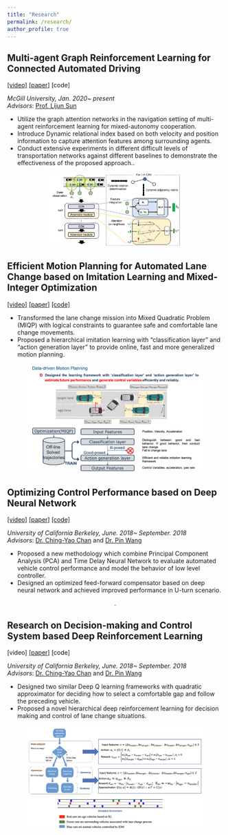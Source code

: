 ```yaml
---
title: "Research"
permalink: /research/
author_profile: true
---
```




## Multi-agent Graph Reinforcement Learning for Connected Automated Driving 
[[video]](https://www.youtube.com/watch?v=rL95dglox2c&t=158s) [[paper]](https://arxiv.org/abs/2007.02794) [code]

*McGill University, Jan. 2020~ present*  
*Advisors*: [Prof. Lijun Sun](https://lijunsun.github.io/) 
*  Utilize the graph attention networks in the navigation setting of multi-agent reinforcement learning for mixed-autonomy cooperation.
*  Introduce Dynamic relational index based on both velocity and position information to capture attention features among surrounding agents.
*  Conduct extensive experiments in different difficult levels of transportation networks against different baselines to demonstrate the effectiveness of the proposed approach..

<center> <img src="https://github.com/SHITIANYU-hue/SHITIANYU-hue.github.io/blob/master/files/cavg.jpg?raw=true" style="zoom:30%" /> </center>

## Efficient Motion Planning for Automated Lane Change based on Imitation Learning and Mixed-Integer Optimization
[[video]](https://youtu.be/FQFk3FOT1Vs) [[paper]](https://arxiv.org/abs/1904.08784) [[code]](https://github.com/SHITIANYU-hue/Efficient-motion-planning)

* Transformed the lane change mission into Mixed Quadratic Problem (MIQP) with logical constraints to guarantee safe and comfortable lane change movements. 
* Proposed a hierarchical imitation learning with “classification layer” and “action generation layer” to provide online, fast and more generalized motion planning. 

<center> <img src="https://github.com/SHITIANYU-hue/SHITIANYU-hue.github.io/blob/master/files/data-drivenplanning.png?raw=true" style="zoom:40%" /> </center>

## Optimizing Control Performance based on Deep Neural Network 
[[video]](https://www.youtube.com/watch?v=YOHQaaQjuyI) [[paper]](https://arxiv.org/pdf/1901.11212.pdf) [[code]](https://github.com/SHITIANYU-hue/Data-driven-control)

*University of California Berkeley, June. 2018~ September. 2018*  
*Advisors*: [Dr. Ching-Yao Chan](https://path.berkeley.edu/ching-yao-chan) and [Dr. Pin Wang](https://path.berkeley.edu/pin-wang)  
* Proposed a new methodology which combine Principal Component Analysis (PCA) and Time Delay Neural Network to evaluate automated vehicle control performance and model the behavior of low level controller.
* Designed an optimized feed-forward compensator based on deep neural network and achieved improved performance in U-turn scenario. 

<center> <img src="https://github.com/SHITIANYU-hue/SHITIANYU-hue.github.io/blob/master/files/control.png?raw=true" style="zoom:20%" /> </center>

## Research on Decision-making and Control System based Deep Reinforcement Learning
[video] [[paper]](https://ieeexplore.ieee.org/abstract/document/8917392) [code]

*University of California Berkeley, June. 2018~ September. 2018*  
*Advisors*: [Dr. Ching-Yao Chan](https://path.berkeley.edu/ching-yao-chan) and [Dr. Pin Wang](https://path.berkeley.edu/pin-wang)  
* Designed two similar Deep Q learning frameworks with quadratic approximator for deciding how to select a comfortable gap and follow the preceding vehicle. 
* Proposed a novel hierarchical deep reinforcement learning for decision making and control of lane change situations.

<center> <img src="https://github.com/SHITIANYU-hue/SHITIANYU-hue.github.io/blob/master/files/lanechange.png?raw=true" style="zoom:40%" /> </center>
